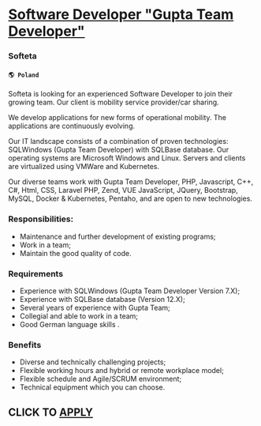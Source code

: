 # [Software Developer "Gupta Team Developer"](https://www.remotewlb.com/apply/software-developer-gupta-team-developer)  
### Softeta  
#### `🌎 Poland`  

Softeta is looking for an experienced Software Developer to join their growing team. Our client is mobility service provider/car sharing.

We develop applications for new forms of operational mobility. The applications are continuously evolving.

Our IT landscape consists of a combination of proven technologies: SQLWindows (Gupta Team Developer) with SQLBase database. Our operating systems are Microsoft Windows and Linux. Servers and clients are virtualized using VMWare and Kubernetes.

Our diverse teams work with Gupta Team Developer, PHP, Javascript, C++, C#, Html, CSS, Laravel PHP, Zend, VUE JavaScript, JQuery, Bootstrap, MySQL, Docker & Kubernetes, Pentaho, and are open to new technologies.

### Responsibilities:

  * Maintenance and further development of existing programs;
  * Work in a team;
  * Maintain the good quality of code.

### Requirements

  * Experience with SQLWindows (Gupta Team Developer Version 7.X);
  * Experience with SQLBase database (Version 12.X);
  * Several years of experience with Gupta Team;
  * Collegial and able to work in a team;
  * Good German language skills .

### Benefits

  * Diverse and technically challenging projects;
  * Flexible working hours and hybrid or remote workplace model;
  * Flexible schedule and Agile/SCRUM environment;
  * Technical equipment which you can choose.

  
## CLICK TO [APPLY](https://www.remotewlb.com/apply/software-developer-gupta-team-developer)


